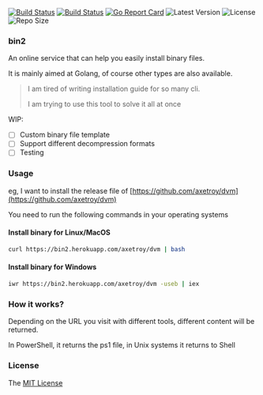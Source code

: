 [![Build Status](https://github.com/axetroy/bin2/workflows/ci/badge.svg)](https://github.com/axetroy/bin2/actions)
[![Build Status](https://github.com/axetroy/bin2/workflows/playground/badge.svg)](https://github.com/axetroy/bin2/actions)
[![Go Report Card](https://goreportcard.com/badge/github.com/axetroy/bin2)](https://goreportcard.com/report/github.com/axetroy/bin2)
![Latest Version](https://img.shields.io/github/v/release/axetroy/bin2.svg)
![License](https://img.shields.io/github/license/axetroy/bin2.svg)
![Repo Size](https://img.shields.io/github/repo-size/axetroy/bin2.svg)

### bin2

An online service that can help you easily install binary files.

It is mainly aimed at Golang, of course other types are also available.

> I am tired of writing installation guide for so many cli.
>
> I am trying to use this tool to solve it all at once

WIP:

- [ ] Custom binary file template
- [ ] Support different decompression formats
- [ ] Testing

### Usage

eg, I want to install the release file of [https://github.com/axetroy/dvm](https://github.com/axetroy/dvm)

You need to run the following commands in your operating systems

#### Install binary for Linux/MacOS

```bash
curl https://bin2.herokuapp.com/axetroy/dvm | bash
```

#### Install binary for Windows

```bash
iwr https://bin2.herokuapp.com/axetroy/dvm -useb | iex
```

### How it works?

Depending on the URL you visit with different tools, different content will be returned.

In PowerShell, it returns the ps1 file, in Unix systems it returns to Shell

### License

The [MIT License](LICENSE)
